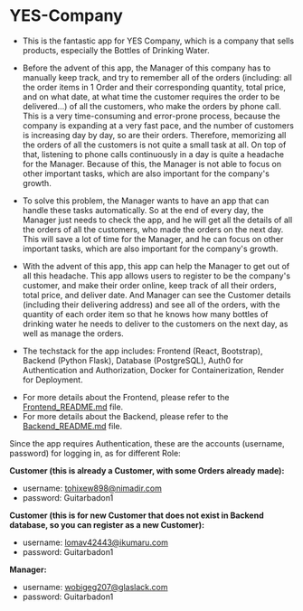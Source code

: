 # YES-Company

- This is the fantastic app for YES Company, which is a company that sells products, especially the Bottles of Drinking Water.

- Before the advent of this app, the Manager of this company has to manually keep track, and try to remember all of the orders (including: all the order items in 1 Order and their corresponding quantity, total price, and on what date, at what time the customer requires the order to be delivered...) of all the customers, who make the orders by phone call. This is a very time-consuming and error-prone process, because the company is expanding at a very fast pace, and the number of customers is increasing day by day, so are their orders. Therefore, memorizing all the orders of all the customers is not quite a small task at all. On top of that, listening to phone calls continuously in a day is quite a headache for the Manager. Because of this, the Manager is not able to focus on other important tasks, which are also important for the company's growth.

- To solve this problem, the Manager wants to have an app that can handle these tasks automatically. So at the end of every day, the Manager just needs to check the app, and he will get all the details of all the orders of all the customers, who made the orders on the next day. This will save a lot of time for the Manager, and he can focus on other important tasks, which are also important for the company's growth.

- With the advent of this app, this app can help the Manager to get out of all this headache. This app allows users to register to be the company's customer, and make their order online, keep track of all their orders, total price, and deliver date. And Manager can see the Customer details (including their delivering address) and see all of the orders, with the quantity of each order item so that he knows how many bottles of drinking water he needs to deliver to the customers on the next day, as well as manage the orders.

- The techstack for the app includes: Frontend (React, Bootstrap), Backend (Python Flask), Database (PostgreSQL), Auth0 for Authentication and Authorization, Docker for Containerization, Render for Deployment.

* For more details about the Frontend, please refer to the [Frontend_README.md](frontend/YES-Company-Frontend/Frontend_README.md) file.
* For more details about the Backend, please refer to the [Backend_README.md](backend/Backend_README.md) file.

Since the app requires Authentication, these are the accounts (username, password) for logging in, as for different Role:

**Customer (this is already a Customer, with some Orders already made):**

- username: tohixew898@nimadir.com
- password: Guitarbadon1

**Customer (this is for new Customer that does not exist in Backend database, so you can register as a new Customer):**

- username: lomav42443@ikumaru.com
- password: Guitarbadon1

**Manager:**

- username: wobigeg207@glaslack.com
- password: Guitarbadon1

